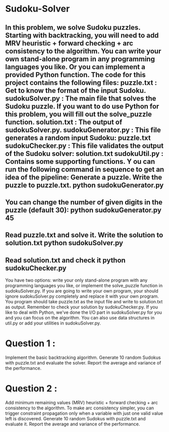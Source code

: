 Sudoku-Solver
=============
In this problem, we solve Sudoku puzzles. Starting with backtracking, you will need to add MRV heuristic + forward checking +
arc consistency to the algorithm. You can write your own stand-alone program in any programming languages you like. Or you
can implement a provided Python function.
The code for this project contains the following files:
puzzle.txt :  Get to know the format of the input Sudoku.
sudokuSolver.py : The main file that solves the Sudoku puzzle. If you want to do use Python for this problem, you will fill out the solve_puzzle function.
solution.txt : The output of sudokuSolver.py.
sudokuGenerator.py : This file generates a random input Sudoku: puzzle.txt
sudokuChecker.py : This file validates the output of the Sudoku solver: solution.txt
sudokuUtil.py : Contains some supporting functions.
Y
ou can run the following command in sequence to get an idea of the pipeline:
Generate a puzzle. Write the puzzle to puzzle.txt.
python sudokuGenerator.py
-------------------------
You can change the number of given digits in the puzzle (default 30):
python sudokuGenerator.py 45
-----------------------------
Read puzzle.txt and solve it. Write the solution to solution.txt
python sudokuSolver.py
----------------------
Read solution.txt and check it
python sudokuChecker.py
-----------------------
You have two options: write your only stand-alone program with any programming languages you like, or implement the solve_puzzle function in sudokuSolver.py.
If you are going to write your own program, your should ignore sudokuSolver.py completely and replace it with your own program.
You program should take puzzle.txt as the input file and write to solution.txt as output. Remember to check your solution by
sudokuChecker.py.
If you like to deal with Python, we've done the I/O part in sudokuSolver.py for you and you can focus on the algorithm. You can
also use data structures in util.py or add your utilities in sudokuSolver.py.

Question 1 :
===========
Implement the basic backtracking algorithm. Generate 10 random Sudokus with puzzle.txt and evaluate
the solver. Report the average and variance of the performance.

Question 2 :
============
Add minimum remaining values (MRV) heuristic + forward checking + arc consistency to the algorithm.
To make arc consistency simpler, you can trigger constraint propagation only when a variable with just one valid value left is
discovered. Generate 10 random Sudokus with puzzle.txt and evaluate it. Report the average and variance of the performance.
